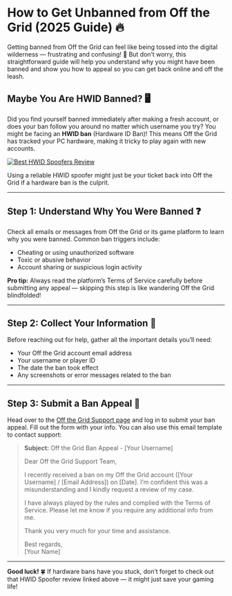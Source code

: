 <h1 id="how-to-get-unbanned-from-off-the-grid-2025-guide-">How to Get Unbanned from Off the Grid (2025 Guide) 🔥</h1>
<p>Getting banned from Off the Grid can feel like being tossed into the digital wilderness — frustrating and confusing! 😤 But don’t worry, this straightforward guide will help you understand why you might have been banned and show you how to appeal so you can get back online and off the leash.</p>
<h2 id="maybe-you-are-hwid-banned-">Maybe You Are HWID Banned? 🖥️</h2>
<p>Did you find yourself banned immediately after making a fresh account, or does your ban follow you around no matter which username you try? You might be facing an <strong>HWID ban</strong> (Hardware ID Ban)! This means Off the Grid has tracked your PC hardware, making it tricky to play again with new accounts.</p>
<p><a href="https://hwid-spoofer.mystrikingly.com/"><img src="https://img.shields.io/badge/Best%20HWID%20Spoofers-Read%20Review-brightgreen?style=for-the-badge&amp;logo=origin" alt="Best HWID Spoofers Review"></a></p>
<p>Using a reliable HWID spoofer might just be your ticket back into Off the Grid if a hardware ban is the culprit.</p>
<hr>
<h2 id="step-1-understand-why-you-were-banned-">Step 1: Understand Why You Were Banned ❓</h2>
<p>Check all emails or messages from Off the Grid or its game platform to learn why you were banned. Common ban triggers include:</p>
<ul>
<li>Cheating or using unauthorized software  </li>
<li>Toxic or abusive behavior  </li>
<li>Account sharing or suspicious login activity</li>
</ul>
<p><strong>Pro tip:</strong> Always read the platform’s Terms of Service carefully before submitting any appeal — skipping this step is like wandering Off the Grid blindfolded!</p>
<hr>
<h2 id="step-2-collect-your-information-">Step 2: Collect Your Information 📝</h2>
<p>Before reaching out for help, gather all the important details you’ll need:</p>
<ul>
<li>Your Off the Grid account email address  </li>
<li>Your username or player ID  </li>
<li>The date the ban took effect  </li>
<li>Any screenshots or error messages related to the ban  </li>
</ul>
<hr>
<h2 id="step-3-submit-a-ban-appeal-">Step 3: Submit a Ban Appeal 📧</h2>
<p>Head over to the <a href="https://help.ea.com/en/help/account/information-about-banned-or-suspended-accounts/">Off the Grid Support page</a> and log in to submit your ban appeal. Fill out the form with your info. You can also use this email template to contact support:</p>
<blockquote>
<p><strong>Subject:</strong> Off the Grid Ban Appeal - [Your Username]  </p>
<p>Dear Off the Grid Support Team,  </p>
<p>I recently received a ban on my Off the Grid account ([Your Username] / [Email Address]) on [Date]. I’m confident this was a misunderstanding and I kindly request a review of my case.  </p>
<p>I have always played by the rules and complied with the Terms of Service. Please let me know if you require any additional info from me.  </p>
<p>Thank you very much for your time and assistance.  </p>
<p>Best regards,<br>[Your Name]</p>
</blockquote>
<hr>
<p><strong>Good luck!</strong> 🍀 If hardware bans have you stuck, don’t forget to check out that HWID Spoofer review linked above — it might just save your gaming life!</p>
